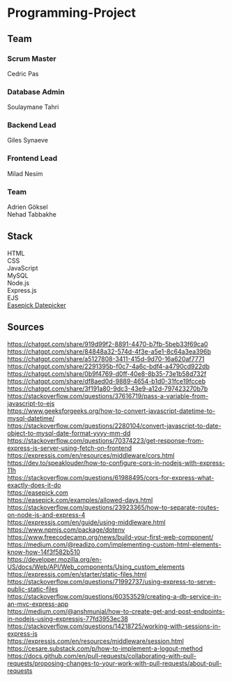 # Programming-Project

## Team

### Scrum Master
Cedric Pas  
### Database Admin
Soulaymane Tahri
### Backend Lead
Giles Synaeve
### Frontend Lead
Milad Nesim
### Team
Adrien Göksel  
Nehad Tabbakhe  

## Stack
HTML  
CSS  
JavaScript  
MySQL  
Node.js  
Express.js  
EJS  
[Easepick Datepicker](https://easepick.com)  

## Sources
https://chatgpt.com/share/919d99f2-8891-4470-b7fb-5beb33f69ca0  
https://chatgpt.com/share/84848a32-574d-4f3e-a5e1-8c64a3ea396b  
https://chatgpt.com/share/a5127808-3411-415d-9d70-16a620af7771  
https://chatgpt.com/share/2291395b-f0c7-4a6c-bdf4-a4790cd922db  
https://chatgpt.com/share/0b9f4769-d0ff-40e8-8b35-73e1b58d732f  
https://chatgpt.com/share/df8aed0d-9889-4654-b1d0-31fce19fcceb  
https://chatgpt.com/share/3f191a80-9dc3-43e9-a12d-797423270b7b  
https://stackoverflow.com/questions/37616719/pass-a-variable-from-javascript-to-ejs  
https://www.geeksforgeeks.org/how-to-convert-javascript-datetime-to-mysql-datetime/  
https://stackoverflow.com/questions/2280104/convert-javascript-to-date-object-to-mysql-date-format-yyyy-mm-dd  
https://stackoverflow.com/questions/70374223/get-response-from-express-js-server-using-fetch-on-frontend  
https://expressjs.com/en/resources/middleware/cors.html  
https://dev.to/speaklouder/how-to-configure-cors-in-nodejs-with-express-11h  
https://stackoverflow.com/questions/61988495/cors-for-express-what-exactly-does-it-do  
https://easepick.com  
https://easepick.com/examples/allowed-days.html  
https://stackoverflow.com/questions/23923365/how-to-separate-routes-on-node-js-and-express-4  
https://expressjs.com/en/guide/using-middleware.html  
https://www.npmjs.com/package/dotenv  
https://www.freecodecamp.org/news/build-your-first-web-component/  
https://medium.com/@readizo.com/implementing-custom-html-elements-know-how-14f3f582b510  
https://developer.mozilla.org/en-US/docs/Web/API/Web_components/Using_custom_elements  
https://expressjs.com/en/starter/static-files.html  
https://stackoverflow.com/questions/71992737/using-express-to-serve-public-static-files  
https://stackoverflow.com/questions/60353529/creating-a-db-service-in-an-mvc-express-app  
https://medium.com/@anshmunjal/how-to-create-get-and-post-endpoints-in-nodejs-using-expressjs-77fd3953ec38  
https://stackoverflow.com/questions/14218725/working-with-sessions-in-express-js  
https://expressjs.com/en/resources/middleware/session.html  
https://cesare.substack.com/p/how-to-implement-a-logout-method  
https://docs.github.com/en/pull-requests/collaborating-with-pull-requests/proposing-changes-to-your-work-with-pull-requests/about-pull-requests  

